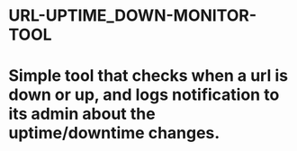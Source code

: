 # URL-UPTIME_DOWN-MONITOR-TOOL
# Simple tool that checks when a url is down or up, and logs notification to its admin about the uptime/downtime changes.
